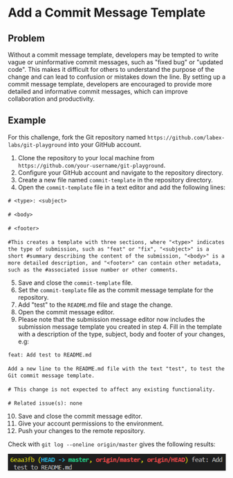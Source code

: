 # Add a Commit Message Template

## Problem

Without a commit message template, developers may be tempted to write vague or uninformative commit messages, such as "fixed bug" or "updated code". This makes it difficult for others to understand the purpose of the change and can lead to confusion or mistakes down the line. By setting up a commit message template, developers are encouraged to provide more detailed and informative commit messages, which can improve collaboration and productivity.

## Example

For this challenge, fork the Git repository named `https://github.com/labex-labs/git-playground` into your GitHub account.

1. Clone the repository to your local machine from `https://github.com/your-username/git-playground`.
2. Configure your GitHub account and navigate to the repository directory.
3. Create a new file named `commit-template` in the repository directory.
4. Open the `commit-template` file in a text editor and add the following lines:
```
# <type>: <subject>

# <body>

# <footer>

#This creates a template with three sections, where "<type>" indicates the type of submission, such as "feat" or "fix", "<subject>" is a short #summary describing the content of the submission, "<body>" is a more detailed description, and "<footer>" can contain other metadata, such as the #associated issue number or other comments.
```
5. Save and close the `commit-template` file.
6. Set the `commit-template` file as the commit message template for the repository.
7. Add "test" to the `README`.md file and stage the change.
8. Open the commit message editor.
9. Please note that the submission message editor now includes the submission message template you created in step 4. Fill in the template with a description of the type, subject, body and footer of your changes, e.g:
```
feat: Add test to README.md

Add a new line to the README.md file with the text "test", to test the Git commit message template.

# This change is not expected to affect any existing functionality.

# Related issue(s): none
```
10. Save and close the commit message editor.
11. Give your account permissions to the environment.
12. Push your changes to the remote repository.

Check with `git log --oneline origin/master` gives the following results:

![<result>](assets/challenge-commit-template-step1-1.png)

